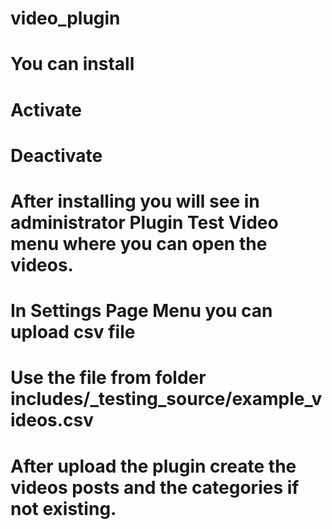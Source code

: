 # video_plugin
# You can install
# Activate
# Deactivate
# After installing you will see in administrator Plugin Test Video menu where you can open the videos.
# In Settings Page Menu you can upload csv file
# Use the file from folder includes/_testing_source/example_videos.csv
# After upload the plugin create the videos posts and the categories if not existing.
